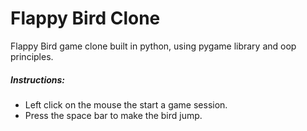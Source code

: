# Flappy Bird Clone
Flappy Bird game clone built in python, using pygame library and oop principles.

##### Instructions:
- Left click on the mouse the start a game session.
- Press the space bar to make the bird jump.
